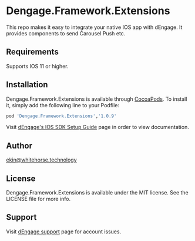 # Dengage.Framework.Extensions


This repo makes it easy to integrate your native IOS app with dEngage. It provides components to send Carousel Push etc.

## Requirements

Supports IOS 11 or higher.

## Installation

Dengage.Framework.Extensions is available through [CocoaPods](https://cocoapods.org). To install
it, simply add the following line to your Podfile:

```ruby
pod 'Dengage.Framework.Extensions','1.0.9'
```

Visit [dEngage's IOS SDK Setup Guide](https://docs.dengage.com/push-sdk/ios) page in order to view documentation.

## Author

ekin@whitehorse.technology

## License

Dengage.Framework.Extensions is available under the MIT license. See the LICENSE file for more info.

## Support

Visit [dEngage support](https://dengage.com) page for account issues.
